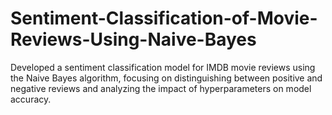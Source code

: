 # Sentiment-Classification-of-Movie-Reviews-Using-Naive-Bayes
Developed a sentiment classification model for IMDB movie reviews using the Naive Bayes algorithm, focusing on distinguishing between positive and negative reviews and analyzing the impact of hyperparameters on model accuracy.
